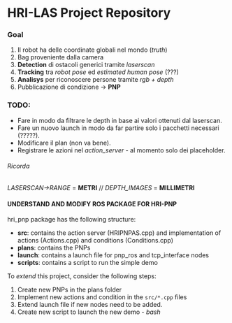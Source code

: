 # HRI-LAS Project Repository

### Goal
1. Il robot ha delle coordinate globali nel mondo (*truth*)
2. Bag proveniente dalla camera
3. **Detection** di ostacoli generici tramite *laserscan*
4. **Tracking** tra *robot pose* ed *estimated human pose* (???)
5. **Analisys** per riconoscere persone tramite *rgb + depth*
6. Pubblicazione di condizione -> **PNP**


### TODO:
- Fare in modo da filtrare le depth in base ai valori ottenuti dal laserscan.
- Fare un nuovo launch in modo da far partire solo i pacchetti necessari (?????).
- Modificare il plan (non va bene).
- Registrare le azioni nel *action_server* - al momento solo dei placeholder.

###### Ricorda
*LASERSCAN->RANGE* = **METRI** // *DEPTH_IMAGES* = **MILLIMETRI**


#### UNDERSTAND AND MODIFY ROS PACKAGE FOR HRI-PNP
hri_pnp package has the following structure:

- **src**: contains the action server (HRIPNPAS.cpp) and implementation of actions
  (Actions.cpp) and conditions (Conditions.cpp)
- **plans**: contains the PNPs
- **launch**: contains a launch file for pnp_ros and tcp_interface nodes
- **scripts**: contains a script to run the simple demo

To *extend* this project, consider the following steps:

1. Create new PNPs in the plans folder
2. Implement new actions and condition in the ```src/*.cpp``` files
3. Extend launch file if new nodes need to be added.
4. Create new script to launch the new demo - *bash*
